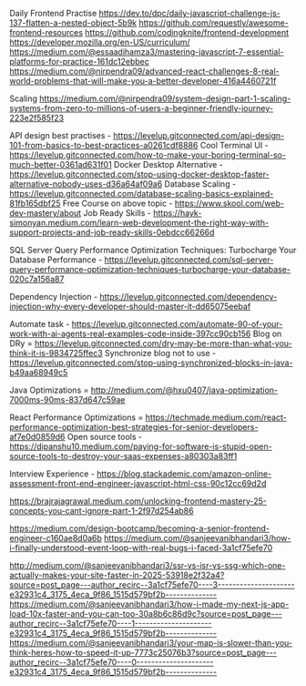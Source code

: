 Daily Frontend Practise 
https://dev.to/dpc/daily-javascript-challenge-js-137-flatten-a-nested-object-5b9k
https://github.com/requestly/awesome-frontend-resources
https://github.com/codingknite/frontend-development
https://developer.mozilla.org/en-US/curriculum/
https://medium.com/@essaadihamza3/mastering-javascript-7-essential-platforms-for-practice-161dc12ebbec
https://medium.com/@nirpendra09/advanced-react-challenges-8-real-world-problems-that-will-make-you-a-better-developer-416a4460721f



Scaling
https://medium.com/@nirpendra09/system-design-part-1-scaling-systems-from-zero-to-millions-of-users-a-beginner-friendly-journey-223e2f585f23


API design best practises - https://levelup.gitconnected.com/api-design-101-from-basics-to-best-practices-a0261cdf8886
Cool Terminal UI - https://levelup.gitconnected.com/how-to-make-your-boring-terminal-so-much-better-0361ad631f01
Docker Desktop Alternative - https://levelup.gitconnected.com/stop-using-docker-desktop-faster-alternative-nobody-uses-d36a64af09a6
Database Scaling - https://levelup.gitconnected.com/database-scaling-basics-explained-81fb165dbf25
Free Course on above topic - https://www.skool.com/web-dev-mastery/about
Job Ready Skills - https://hayk-simonyan.medium.com/learn-web-development-the-right-way-with-support-projects-and-job-ready-skills-0ebdcc66266d

SQL Server Query Performance Optimization Techniques: Turbocharge Your Database Performance - 
https://levelup.gitconnected.com/sql-server-query-performance-optimization-techniques-turbocharge-your-database-020c7a156a87


Dependency Injection - https://levelup.gitconnected.com/dependency-injection-why-every-developer-should-master-it-dd65075eebaf


Automate task - https://levelup.gitconnected.com/automate-90-of-your-work-with-ai-agents-real-examples-code-inside-397cc90cb156
Blog on DRy = https://levelup.gitconnected.com/dry-may-be-more-than-what-you-think-it-is-9834725ffec3
Synchronize blog not to use - https://levelup.gitconnected.com/stop-using-synchronized-blocks-in-java-b49aa68949c5


Java Optimizations = http://medium.com/@hxu0407/java-optimization-7000ms-90ms-837d647c59ae



React Performance Optimizations = https://techmade.medium.com/react-performance-optimization-best-strategies-for-senior-developers-af7e0d0859d6
Open source tools - https://dipanshu10.medium.com/paying-for-software-is-stupid-open-source-tools-to-destroy-your-saas-expenses-a80303a83ff1



Interview Experience - 
https://blog.stackademic.com/amazon-online-assessment-front-end-engineer-javascript-html-css-90c12cc69d2d

https://brajrajagrawal.medium.com/unlocking-frontend-mastery-25-concepts-you-cant-ignore-part-1-2f97d254ab86

https://medium.com/design-bootcamp/becoming-a-senior-frontend-engineer-c160ae8d0a6b
https://medium.com/@sanjeevanibhandari3/how-i-finally-understood-event-loop-with-real-bugs-i-faced-3a1cf75efe70



http://medium.com/@sanjeevanibhandari3/ssr-vs-isr-vs-ssg-which-one-actually-makes-your-site-faster-in-2025-53918e2f32a4?source=post_page---author_recirc--3a1cf75efe70----3---------------------e32931c4_3175_4eca_9f86_1515d579bf2b--------------
https://medium.com/@sanjeevanibhandari3/how-i-made-my-next-js-app-load-10x-faster-and-you-can-too-30a8b6c86d9c?source=post_page---author_recirc--3a1cf75efe70----1---------------------e32931c4_3175_4eca_9f86_1515d579bf2b--------------
https://medium.com/@sanjeevanibhandari3/your-map-is-slower-than-you-think-heres-how-to-speed-it-up-7773c25076b3?source=post_page---author_recirc--3a1cf75efe70----0---------------------e32931c4_3175_4eca_9f86_1515d579bf2b--------------